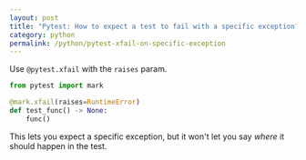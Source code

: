 ```yaml
---
layout: post
title: "Pytest: How to expect a test to fail with a specific exception?"
category: python
permalink: /python/pytest-xfail-on-specific-exception
---
```


Use `@pytest.xfail` with the `raises` param.

```python
from pytest import mark

@mark.xfail(raises=RuntimeError)
def test_func() -> None:
    func()
```

This lets you expect a specific exception, but it won't let you say _where_ it should happen in the test.

